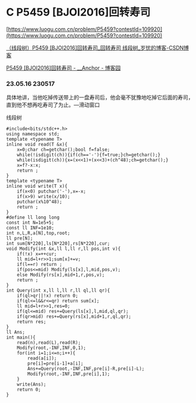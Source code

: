 # C **P5459 [BJOI2016]回转寿司**

[https://www.luogu.com.cn/problem/P5459?contestId=109920](https://www.luogu.com.cn/problem/P5459?contestId=109920)

[（线段树）P5459 [BJOI2016]回转寿司_回转寿司 线段树_岁忧的博客-CSDN博客](https://blog.csdn.net/weixin_46028214/article/details/115527160)

[P5459 [BJOI2016]回转寿司 - __Anchor - 博客园](https://www.cnblogs.com/Anchor1201/p/14668828.html)

### 23.05.16 230517

具体地讲，当他吃掉传送带上的一盘寿司后，他会毫不犹豫地吃掉它后面的寿司，直到他不想再吃寿司了为止。—滑动窗口

线段树

```
#include<bits/stdc++.h>
using namespace std;
template <typename T>
inline void read(T &x){
	x=0;char ch=getchar();bool f=false;
	while(!isdigit(ch)){if(ch=='-'){f=true;}ch=getchar();}
	while(isdigit(ch)){x=(x<<1)+(x<<3)+(ch^48);ch=getchar();}
	x=f?-x:x;
	return ;
}
template <typename T>
inline void write(T x){
	if(x<0) putchar('-'),x=-x;
	if(x>9) write(x/10);
	putchar(x%10^48);
	return ;
}
#define ll long long
const int N=1e5+5;
const ll INF=1e10;
int n,L,R,a[N],top,root;
ll pre[N];
int sum[N*220],ls[N*220],rs[N*220],cur;
void Modify(int &x,ll l,ll r,ll pos,int v){
	if(!x) x=++cur;
	ll mid=l+r>>1;sum[x]+=v;
	if(l==r) return ;
	if(pos<=mid) Modify(ls[x],l,mid,pos,v);
	else Modify(rs[x],mid+1,r,pos,v);
	return ;
}
int Query(int x,ll l,ll r,ll ql,ll qr){
	if(ql>qr||!x) return 0;
	if(ql<=l&&r<=qr) return sum[x];
	ll mid=l+r>>1,res=0;
	if(ql<=mid) res+=Query(ls[x],l,mid,ql,qr);
	if(qr>mid) res+=Query(rs[x],mid+1,r,ql,qr);
	return res;
}
ll Ans;
int main(){
	read(n),read(L),read(R);
	Modify(root,-INF,INF,0,1);
	for(int i=1;i<=n;i++){
		read(a[i]);
		pre[i]=pre[i-1]+a[i];
		Ans+=Query(root,-INF,INF,pre[i]-R,pre[i]-L);
		Modify(root,-INF,INF,pre[i],1);
	}
	write(Ans);
	return 0;
}
```